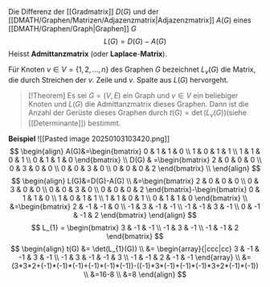 Die Differenz der [[Gradmatrix]] $D(G)$ und der [[DMATH/Graphen/Matrizen/Adjazenzmatrix|Adjazenzmatrix]] $A(G)$ eines [[DMATH/Graphen/Graph|Graphen]] $G$
$$
L(G)=D(G)-A(G)
$$
Heisst **Admittanzmatrix** (oder **Laplace**-**Matrix**). 

Für Knoten $v\in V=\{ 1,2,\dots,n \}$ des Graphen $G$ bezeichnet $L_{v}(G)$ die Matrix, die durch Streichen der $v$. Zeile und $v$. Spalte aus $L(G)$ hervorgeht.

>[!Theorem]
>Es sei $G=(V,E)$ ein Graph und $v\in V$ ein beliebiger Knoten und $L(G)$ die Admittanzmatrix dieses Graphen. Dann ist die Anzahl der Gerüste dieses Graphen durch $t(G)=\det(L_{v}(G))$(siehe [[Determinante]]) bestimmt.

**Beispiel**
![[Pasted image 20250103103420.png]]
$$
\begin{align}
A(G)&=\begin{bmatrix}
0 & 1 & 1 & 0 \\
1 & 0 & 1 & 1 \\
1 & 1 & 0 & 1 \\
0 & 1 & 1 & 0
\end{bmatrix} \\
D(G) & =\begin{bmatrix}
2 & 0 & 0 & 0 \\
0 & 3 & 0 & 0 \\
0 & 0 & 3 & 0 \\
0 & 0 & 0 & 2
\end{bmatrix} \\
\end{align}
$$
$$
\begin{align}
L(G)&=D(G)-A(G) \\
&=\begin{bmatrix}
2 & 0 & 0 & 0 \\
0 & 3 & 0 & 0 \\
0 & 0 & 3 & 0 \\
0 & 0 & 0 & 2
\end{bmatrix}-\begin{bmatrix}
0 & 1 & 1 & 0 \\
1 & 0 & 1 & 1 \\
1 & 1 & 0 & 1 \\
0 & 1 & 1 & 0
\end{bmatrix} \\
&=\begin{bmatrix}
2 & -1 & -1 & 0 \\
-1 & 3 & -1 & -1 \\
-1 & -1 & 3 & -1 \\
0 & -1 & -1 & 2
\end{bmatrix}
\end{align}
$$
$$
L_{1} = \begin{bmatrix}
3 & -1 & -1 \\
-1 & 3 & -1 \\
-1 & -1 & 2
\end{bmatrix}
$$
$$
\begin{align}
t(G) &= \det(L_{1}(G)) \\
&= \begin{array}{|ccc|cc}
3 & -1 & -1 & 3 & -1 \\
-1 & 3 & -1 & -1 & 3 \\
-1 & -1 & 2 & -1 & -1
\end{array} \\
&=(3*3*2+(-1)*(-1)*(-1)+(-1)*(-1)*(-1))-((-1)*3*(-1)+(-1)*(-1)*3+2*(-1)*(-1)) \\
&=16-8 \\
&=8
\end{align}
$$


